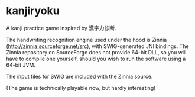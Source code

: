 kanjiryoku
==========

A kanji practice game inspired by 漢字力診断.

The handwriting recognition engine used under the hood is Zinnia (http://zinnia.sourceforge.net/src), with SWIG-generated JNI bindings.
The Zinnia repository on SourceForge does not provide 64-bit DLL, so you will have to compile one yourself, should you wish to run the software using a 64-bit JVM.

The input files for SWIG are included with the Zinnia source.

(The game is technically playable now, but hardly interesting)
